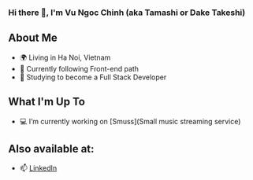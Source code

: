 ### Hi there 👋, I'm Vu Ngoc Chinh (aka Tamashi or Dake Takeshi) 

## About Me
- 🌍 Living in Ha Noi, Vietnam
- 🌱 Currently following Front-end path
- 🔭 Studying to become a Full Stack Developer 

## What I'm Up To
- 💻 I’m currently working on [Smuss](Small music streaming service)


## Also available at:
- 📫 [LinkedIn](https://www.linkedin.com/in/tamashi-dake-abc123/)
